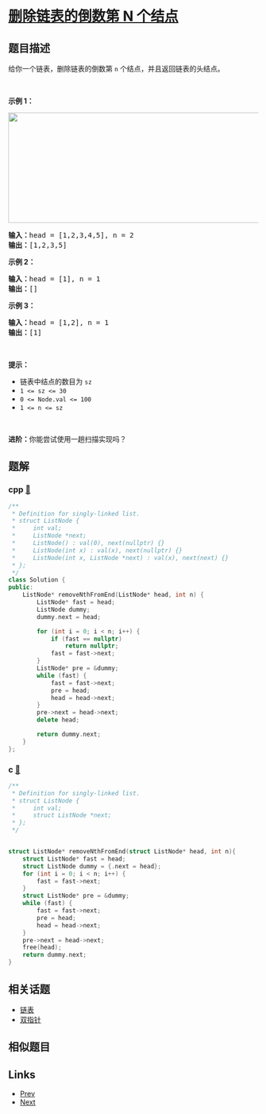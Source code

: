 
# [删除链表的倒数第 N 个结点](https://leetcode-cn.com/problems/remove-nth-node-from-end-of-list)

## 题目描述

<p>给你一个链表，删除链表的倒数第&nbsp;<code>n</code><em>&nbsp;</em>个结点，并且返回链表的头结点。</p>

<p>&nbsp;</p>

<p><strong>示例 1：</strong></p>
<img alt="" src="https://assets.leetcode.com/uploads/2020/10/03/remove_ex1.jpg" style="width: 542px; height: 222px;" />
<pre>
<strong>输入：</strong>head = [1,2,3,4,5], n = 2
<strong>输出：</strong>[1,2,3,5]
</pre>

<p><strong>示例 2：</strong></p>

<pre>
<strong>输入：</strong>head = [1], n = 1
<strong>输出：</strong>[]
</pre>

<p><strong>示例 3：</strong></p>

<pre>
<strong>输入：</strong>head = [1,2], n = 1
<strong>输出：</strong>[1]
</pre>

<p>&nbsp;</p>

<p><strong>提示：</strong></p>

<ul>
	<li>链表中结点的数目为 <code>sz</code></li>
	<li><code>1 &lt;= sz &lt;= 30</code></li>
	<li><code>0 &lt;= Node.val &lt;= 100</code></li>
	<li><code>1 &lt;= n &lt;= sz</code></li>
</ul>

<p>&nbsp;</p>

<p><strong>进阶：</strong>你能尝试使用一趟扫描实现吗？</p>


## 题解

### cpp [🔗](remove-nth-node-from-end-of-list.cpp) 
```cpp
/**
 * Definition for singly-linked list.
 * struct ListNode {
 *     int val;
 *     ListNode *next;
 *     ListNode() : val(0), next(nullptr) {}
 *     ListNode(int x) : val(x), next(nullptr) {}
 *     ListNode(int x, ListNode *next) : val(x), next(next) {}
 * };
 */
class Solution {
public:
    ListNode* removeNthFromEnd(ListNode* head, int n) {
        ListNode* fast = head;
        ListNode dummy;
        dummy.next = head;

        for (int i = 0; i < n; i++) {
            if (fast == nullptr) 
                return nullptr;
            fast = fast->next; 
        }
        ListNode* pre = &dummy;
        while (fast) {
            fast = fast->next;
            pre = head;
            head = head->next;
        }
        pre->next = head->next;
        delete head;

        return dummy.next;
    }
};
```
### c [🔗](remove-nth-node-from-end-of-list.c) 
```c
/**
 * Definition for singly-linked list.
 * struct ListNode {
 *     int val;
 *     struct ListNode *next;
 * };
 */


struct ListNode* removeNthFromEnd(struct ListNode* head, int n){
    struct ListNode* fast = head;
    struct ListNode dummy = {.next = head};
    for (int i = 0; i < n; i++) {
        fast = fast->next;
    }
    struct ListNode* pre = &dummy;
    while (fast) {
        fast = fast->next;
        pre = head;
        head = head->next;
    }
    pre->next = head->next;
    free(head);
    return dummy.next;
}
```


## 相关话题

- [链表](https://leetcode-cn.com/tag/linked-list) 
- [双指针](https://leetcode-cn.com/tag/two-pointers) 


## 相似题目



## Links

- [Prev](../letter-combinations-of-a-phone-number/README.md) 
- [Next](../valid-parentheses/README.md) 

